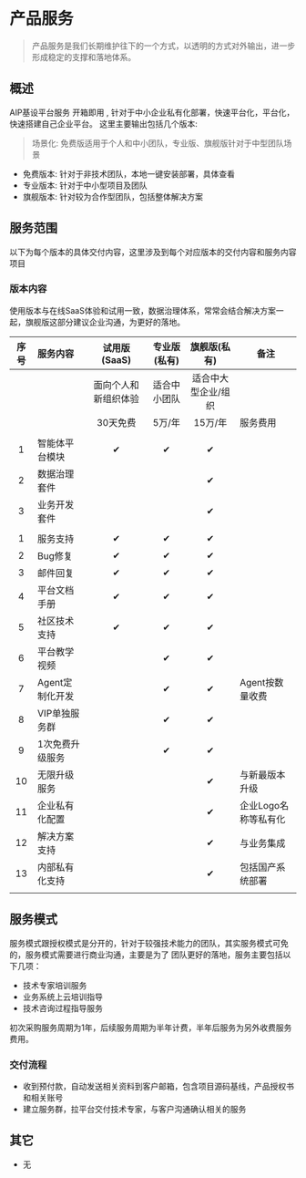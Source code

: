 # 产品服务

> 产品服务是我们长期维护往下的一个方式，以透明的方式对外输出，进一步形成稳定的支撑和落地体系。

## 概述

AIP基设平台服务 开箱即用 , 针对于中小企业私有化部署，快速平台化，平台化，快速搭建自己企业平台。
这里主要输出包括几个版本:

> 场景化: 免费版适用于个人和中小团队，专业版、旗舰版针对于中型团队场景

- 免费版本: 针对于非技术团队，本地一键安装部署，具体查看
- 专业版本: 针对于中小型项目及团队
- 旗舰版本: 针对较为合作型团队，包括整体解决方案

## 服务范围

以下为每个版本的具体交付内容，这里涉及到每个对应版本的交付内容和服务内容项目

### 版本内容

使用版本与在线SaaS体验和试用一致，数据治理体系，常常会结合解决方案一起，旗舰版这部分建议企业沟通，为更好的落地。

| 序号 | 服务内容        | 试用版(SaaS)         | 专业版(私有) | 旗舰版(私有)        | 备注                 |
|:----:|:----------------|:--------------------:|:------------:|:-------------------:|----------------------|
|      |                 | 面向个人和新组织体验 | 适合中小团队 | 适合中大型企业/组织 |                      |
|      |                 | 30天免费             | 5万/年       | 15万/年            | 服务费用   |
|      |                 |                      |              |                     |                      |
| 1    | 智能体平台模块  | ✔                    | ✔            | ✔                   |                      |
| 2    | 数据治理套件    |                      |              | ✔                   |                      |
| 3    | 业务开发套件    |                      |              | ✔                   |                      |
|      |                 |                      |              |                     |                      |
| 1    | 服务支持        | ✔                    | ✔            | ✔                   |                      |
| 2    | Bug修复         | ✔                    | ✔            | ✔                   |                      |
| 3    | 邮件回复        | ✔                    | ✔            | ✔                   |                      |
| 4    | 平台文档手册    | ✔                    | ✔            | ✔                   |                      |
| 5    | 社区技术支持    | ✔                    | ✔            | ✔                   |                      |
| 6    | 平台教学视频    |                      | ✔            | ✔                   |                      |
| 7    | Agent定制化开发 |                      | ✔            | ✔                   | Agent按数量收费      |
| 8    | VIP单独服务群   |                      | ✔            | ✔                   |                      |
| 9    | 1次免费升级服务 |                      | ✔            | ✔                   |                      |
| 10   | 无限升级服务    |                      |              | ✔                   | 与新最版本升级       |
| 11   | 企业私有化配置  |                      |              | ✔                   | 企业Logo名称等私有化 |
| 12   | 解决方案支持    |                      |              | ✔                   | 与业务集成           |
| 13   | 内部私有化支持  |                      |              | ✔                   | 包括国产系统部署     |
|      |                 |                      |              |                     |                      |


## 服务模式

服务模式跟授权模式是分开的，针对于较强技术能力的团队，其实服务模式可免的，服务模式需要进行商业沟通，主要是为了
团队更好的落地，服务主要包括以下几项：

- 技术专家培训服务
- 业务系统上云培训指导
- 技术咨询过程指导服务

初次采购服务周期为1年，后续服务周期为半年计费，半年后服务为另外收费服务费用。

### 交付流程

- 收到预付款，自动发送相关资料到客户邮箱，包含项目源码基线，产品授权书和相关账号
- 建立服务群，拉平台交付技术专家，与客户沟通确认相关的服务

## 其它

- 无

